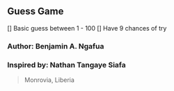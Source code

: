 ## Guess Game

[] Basic guess between 1 - 100
[] Have 9 chances of try

### Author: Benjamin A. Ngafua

### Inspired by: Nathan Tangaye Siafa

> Monrovia, Liberia